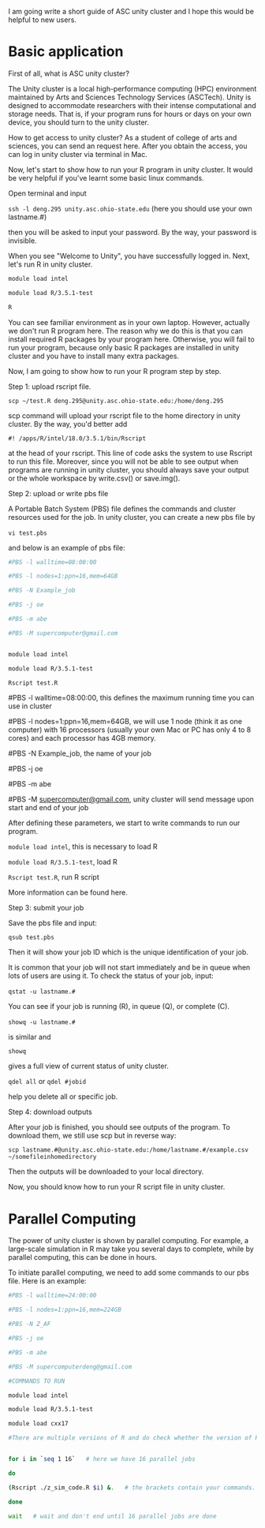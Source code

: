 I am going write a short guide of ASC unity cluster and I hope this would be helpful to new users.

# Basic application

First of all, what is ASC unity cluster?

The Unity cluster is a local high-performance computing (HPC) environment maintained by Arts and Sciences Technology Services (ASCTech). Unity is designed to accommodate researchers with their intense computational and storage needs. That is, if your program runs for hours or days on your own device, you should turn to the unity cluster.

How to get access to unity cluster? As a student of college of arts and sciences, you can send an request here. After you obtain the access, you can log in unity cluster via terminal in Mac.

Now, let's start to show how to run your R program in unity cluster. It would be very helpful if you've learnt some basic linux commands.

Open terminal and input

`ssh -l deng.295 unity.asc.ohio-state.edu` (here you should use your own lastname.#)

then you will be asked to input your password. By the way, your password is invisible.

When you see "Welcome to Unity", you have successfully logged in. Next, let's run R in unity cluster.
```bash
module load intel

module load R/3.5.1-test

R
```
You can see familiar environment as in your own laptop. However, actually we don't run R program here. The reason why we do this is that you can install required R packages by your program here. Otherwise, you will fail to run your program, because only basic R packages are installed in unity cluster and you have to install many extra packages.

Now, I am going to show how to run your R program step by step.

Step 1: upload rscript file.

`scp ~/test.R deng.295@unity.asc.ohio-state.edu:/home/deng.295`

scp command will upload your rscript file to the home directory in unity cluster. By the way, you'd better add

`#! /apps/R/intel/18.0/3.5.1/bin/Rscript`

at the head of your rscript. This line of code asks the system to use Rscript to run this file. Moreover, since you will not be able to see output when programs are running in unity cluster, you should always save your output or the whole workspace by write.csv() or save.img().

Step 2: upload or write pbs file

A Portable Batch System (PBS) file defines the commands and cluster resources used for the job. In unity cluster, you can create a new pbs file by

`vi test.pbs` 

and below is an example of pbs file:

```bash
#PBS -l walltime=08:00:00

#PBS -l nodes=1:ppn=16,mem=64GB

#PBS -N Example_job

#PBS -j oe

#PBS -m abe

#PBS -M supercomputer@gmail.com


module load intel

module load R/3.5.1-test

Rscript test.R
```

#PBS -l walltime=08:00:00, this defines the maximum running time you can use in cluster

#PBS -l nodes=1:ppn=16,mem=64GB, we will use 1 node (think it as one computer) with 16 processors (usually your own Mac or PC has only 4 to 8 cores) and each processor has 4GB memory.

#PBS -N Example_job, the name of your job

#PBS -j oe

#PBS -m abe

#PBS -M supercomputer@gmail.com, unity cluster will send message upon start and end of your job


After defining these parameters, we start to write commands to run our program.

`module load intel`, this is necessary to load R

`module load R/3.5.1-test`, load R

`Rscript test.R`, run R script

More information can be found here.

Step 3: submit your job

Save the pbs file and input:

`qsub test.pbs`

Then it will show your job ID which is the unique identification of your job.

It is common that your job will not start immediately and be in queue when lots of users are using it. To check the status of your job, input:

`qstat -u lastname.#` 

You can see if your job is running (R), in queue (Q), or complete (C).

`showq -u lastname.#` 

is similar and

`showq`

gives a full view of current status of unity cluster.

`qdel all` or `qdel #jobid`

help you delete all or specific job.

Step 4: download outputs

After your job is finished, you should see outputs of the program. To download them, we still use scp but in reverse way:

`scp lastname.#@unity.asc.ohio-state.edu:/home/lastname.#/example.csv ~/somefileinhomedirectory`

Then the outputs will be downloaded to your local directory.



Now, you should know how to run your R script file in unity cluster.



# Parallel Computing

The power of unity cluster is shown by parallel computing. For example, a large-scale simulation in R may take you several days to complete, while by parallel computing, this can be done in hours.

To initiate parallel computing, we need to add some commands to our pbs file. Here is an example:


```bash
#PBS -l walltime=24:00:00

#PBS -l nodes=1:ppn=16,mem=224GB

#PBS -N Z_AF

#PBS -j oe

#PBS -m abe

#PBS -M supercomputerdeng@gmail.com

#COMMANDS TO RUN

module load intel

module load R/3.5.1-test

module load cxx17

#There are multiple versions of R and do check whether the version of R is compatible with the code you are going to execute.


for i in `seq 1 16`   # here we have 16 parallel jobs

do

(Rscript ./z_sim_code.R $i) &.   # the brackets contain your commands. "&" means run simultaneously instead of one after another. THIS IS VERY IMPORTANT

done

wait   # wait and don't end until 16 parallel jobs are done
```
